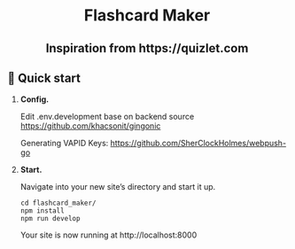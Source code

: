 <h1 align="center">
  Flashcard Maker
</h1>

<h2 align="center">
  Inspiration from https://quizlet.com
</h2>

## 🚀 Quick start

1.  **Config.**

    Edit .env.development base on backend source https://github.com/khacsonit/gingonic
    
    Generating VAPID Keys: https://github.com/SherClockHolmes/webpush-go
    
2.  **Start.**

    Navigate into your new site’s directory and start it up.
    
 
    ```shell
    cd flashcard_maker/
    npm install
    npm run develop
    ```
    
    Your site is now running at http://localhost:8000
